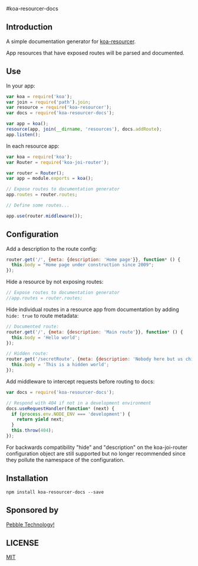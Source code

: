 #koa-resourcer-docs

## Introduction
A simple documentation generator for [koa-resourcer](https://github.com/pebble/koa-resourcer).

App resources that have exposed routes will be parsed and documented.

## Use
In your app:
```js
var koa = require('koa');
var join = require('path').join;
var resource = require('koa-resourcer');
var docs = require('koa-resourcer-docs');

var app = koa();
resource(app, join(__dirname, 'resources'), docs.addRoute);
app.listen();
```

In each resource app:
```js
var koa = require('koa');
var Router = require('koa-joi-router');

var router = Router();
var app = module.exports = koa();

// Expose routes to documentation generator
app.routes = router.routes;

// Define some routes...

app.use(router.middleware());
```

## Configuration
Add a description to the route config:
```js
router.get('/', {meta: {description: 'Home page'}}, function* () {
  this.body = "Home page under construction since 2009";
});
```

Hide a resource by not exposing routes:
```js
// Expose routes to documentation generator
//app.routes = router.routes;
```

Hide individual routes in a resource app from documentation by adding `hide: true` to route metadata:
```js
// Documented route:
router.get('/', {meta: {description: 'Main route'}}, function* () {
  this.body = 'Hello world';
});

// Hidden route:
router.get('/secretRoute', {meta: {description: 'Nobody here but us chickens.', hide: true}}, function* () {
  this.body = 'This is a hidden world';
});
```

Add middleware to intercept requests before routing to docs:
```js
var docs = require('koa-resourcer-docs');

// Respond with 404 if not in a development environment
docs.useRequestHandler(function* (next) {
  if (process.env.NODE_ENV === 'development') {
    return yield next;
  }
  this.throw(404);
});
```

For backwards compatibility "hide" and "description" on the koa-joi-router configuration object are still supported but no longer recommended since they pollute the namespace of the configuration.

## Installation
```
npm install koa-resourcer-docs --save
```

## Sponsored by

[Pebble Technology!](https://getpebble.com)

## LICENSE

[MIT](/LICENSE)
